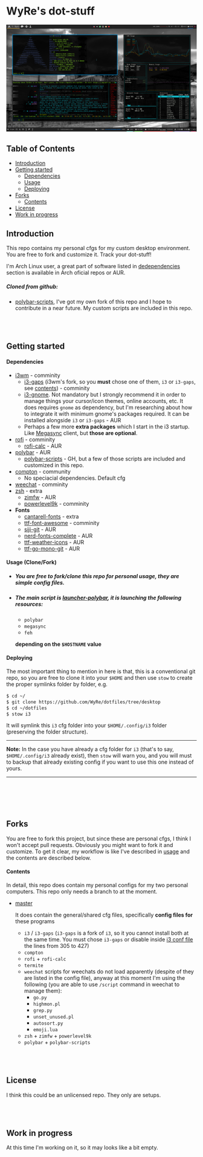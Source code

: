 # WyRe's dot-stuff

![](https://github.com/WyRe/dotfiles/blob/master/screenshots/Screenshot_2019-03-02_22-43-23.png)

## Table of Contents
- [Introduction](#introduction)
- [Getting started](#getting-started)
  - [Dependencies](#dependencies)
  - [Usage](#usage)
  - [Deploying](#deploying)
- [Forks](#forks)
  - [Contents](#contents)
- [License](#license)
- [Work in progress](#wip)
## Introduction <a name="introduction"></a>
This repo contains my personal cfgs for my custom desktop environment. You are free to fork and customize it. Track your dot-stuff!

I'm Arch Linux user, a great part of software listed in [dedependencies](#dependencies) section is available in Arch oficial repos or AUR.
  ##### Cloned from github:
  - [polybar-scripts](https://github.com/x70b1), I've got my own fork of this repo and I hope to contribute in a near future. My custom scripts are included in this repo.
<br><br>
<br><br>
## Getting started <a name="getting-started"></a>
#### Dependencies <a name="dependencies"></a>
  - [i3wm](https://www.archlinux.org/packages/community/x86_64/i3-wm/) - comminity
    - [i3-gaps](https://www.archlinux.org/packages/community/x86_64/i3-gaps/) (i3wm's fork, so you **must** chose one of them, `i3` or `i3-gaps`, see [contents](#contents)) - comminity
    - [i3-gnome](https://aur.archlinux.org/packages/i3-gnome/). Not mandatory but I strongly recommend it in order to manage things your cursor/icon themes, online accounts, etc. It does requires `gnome` as dependency, but I'm researching about how to integrate it with minimum gnome's packages required. It can be installed alongside `i3` or `i3-gaps` - AUR
    - Perhaps a few more **extra packages** which I start in the i3 startup. Like [Megasync](https://github.com/meganz/MEGAsync) client, but **those are optional**.
  - [rofi](https://www.archlinux.org/packages/community/x86_64/rofi/) - comminity
    - [rofi-calc](https://aur.archlinux.org/packages/rofi-calc/) - AUR
  - [polybar](https://aur.archlinux.org/packages/polybar/) - AUR
    - [polybar-scripts](https://github.com/x70b1) - GH, but a few of those scripts are included and customized in this repo.
  - [compton](https://www.archlinux.org/packages/community/x86_64/compton/) - community
    - No speciacial dependencies. Default cfg
  - [weechat](https://www.archlinux.org/packages/community/x86_64/weechat/) - comminity
  - [zsh](https://www.archlinux.org/packages/extra/x86_64/zsh/) - extra
    - [zimfw](https://aur.archlinux.org/packages/zsh-zim-git/) - AUR
    - [powerlevel9k](https://www.archlinux.org/packages/community/any/zsh-theme-powerlevel9k/) - comminity
  - **Fonts**
    - [cantarell-fonts](https://www.archlinux.org/packages/extra/any/cantarell-fonts/) - extra
    - [ttf-font-awesome](https://www.archlinux.org/packages/community/any/ttf-font-awesome/) - comminity
    - [siji-git](https://aur.archlinux.org/packages/siji-git/) - AUR
    - [nerd-fonts-complete](https://aur.archlinux.org/packages/nerd-fonts-complete/) - AUR
    - [ttf-weather-icons](https://aur.archlinux.org/packages/ttf-weather-icons/) - AUR
    - [ttf-go-mono-git](https://aur.archlinux.org/packages/ttf-go-mono-git/) - AUR
#### Usage (Clone/Fork) <a name="usage"></a>
  - ##### You are free to fork/clone this repo for personal usage, they are _simple_ config files.
  - ##### The main script is [launcher-polybar](https://github.com/WyRe/dotfiles/blob/master/polybar/.config/polybar/launcher-polybar), it is launching the following resources:
    - `polybar`
    - `megasync`
    - `feh`

    **depending on the `$HOSTNAME` value**
#### Deploying <a name="deploying"></a>
The most important thing to mention in here is that, this is a conventional git repo, so you are free to clone it into your `$HOME` and then use `stow` to create the proper symlinks folder by folder, e.g.

```
$ cd ~/
$ git clone https://github.com/WyRe/dotfiles/tree/desktop
$ cd ~/dotfiles
$ stow i3
```

It will symlink this `i3` cfg folder into your `$HOME/.config/i3` folder (preserving the folder structure).
____
**Note:** In the case you have already a cfg folder for `i3` (that's to say, `$HOME/.config/i3` already exist), then `stow` will warn you, and you will must to backup that already existing config if you want to use this one instead of yours.
____
<br><br>
<br><br>
## Forks <a name="forks"></a>
You are free to fork this project, but since these are personal cfgs, I think I won't accept pull requests. Obviously you might want to fork it and customize. To get it clear, my workflow is like I've described in [usage](#usage) and the contents are described below.
#### Contents <a name="contents"></a>
In detail, this repo does contain my personal configs for my two personal computers. This repo only needs a branch to at the moment.
  - [master](https://github.com/WyRe/dotfiles/tree/master)

    It does contain the general/shared cfg files, specifically **config files for** these programs
    - `i3` / `i3-gaps` (`i3-gaps` is a fork of `i3`, so it you cannot install both at the same time. You must chose `i3-gaps` or disable inside [i3 conf file](https://github.com/WyRe/dotfiles/blob/master/i3/.config/i3/config) the lines from 305 to 427)
    - `compton`
    - `rofi` + `rofi-calc`
    - `termite`
    - `weechat` scripts for weechats do not load apparently (despite of they are listed in the config file), anyway at this moment I'm using the following (you are able to use `/script` command in weechat to manage them):
        - `go.py`
        - `highmon.pl`
        - `grep.py`
        - `unset_unused.pl`
        - `autosort.py`
        - `emoji.lua`
    - `zsh` + `zimfw` + `powerlevel9k`
    - `polybar` + `polybar-scripts`
<br><br>
<br><br>
## License <a name="license"></a>
I think this could be an unlicensed repo. They only are setups.
<br><br>
<br><br>
## Work in progress <a name="wip"></a>

At this time I'm working on it, so it may looks like a bit empty.
